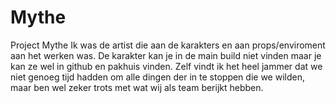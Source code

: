 # Mythe
Project Mythe
Ik was de artist die aan de karakters en aan props/enviroment aan het werken was.
De karakter kan je in de main build niet vinden maar je kan ze wel in github en pakhuis vinden.
Zelf vindt ik het heel jammer dat we niet genoeg tijd hadden om alle dingen der in te stoppen die we wilden, maar ben wel zeker trots met wat wij als team berijkt hebben.
